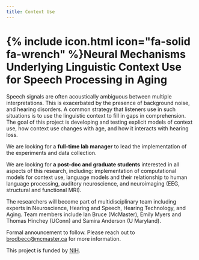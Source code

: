 ```yaml
---
title: Context Use
---
```


# {% include icon.html icon="fa-solid fa-wrench" %}Neural Mechanisms Underlying Linguistic Context Use for Speech Processing in Aging

Speech signals are often acoustically ambiguous between multiple interpretations.
This is exacerbated by the presence of background noise, and hearing disorders.
A common strategy that listeners use in such situations is to use the linguistic context to fill in gaps in comprehension.
The goal of this project is developing and testing explicit models of context use, how context use changes with age, and how it interacts with hearing loss.

We are looking for a **full-time lab manager** to 
lead the implementation of the experiments and data collection.

We are looking for **a post-doc and graduate students** interested in all aspects of this research, including:
implementation of computational models for context use, 
language models and their relationship to human language processing, 
auditory neuroscience,
and neuroimaging (EEG, structural and functional MRI).

The researchers will become part of multidisciplinary team including experts in Neuroscience, Hearing and Speech, Hearing Technology, and Aging. 
Team members include Ian Bruce (McMaster), Emily Myers and Thomas Hinchey (UConn) and Samira Anderson (U Maryland).

Formal announcement to follow. Please reach out to brodbecc@mcmaster.ca for more information.

This project is funded by [NIH](https://reporter.nih.gov/search/S0ABSkf4iE2GqIQnNxTKsg/project-details/10804052).
